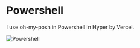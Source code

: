 # Powershell
I use oh-my-posh in Powershell in Hyper by Vercel.

![Powershell](https://i.imgur.com/dbCDq7n.png)
